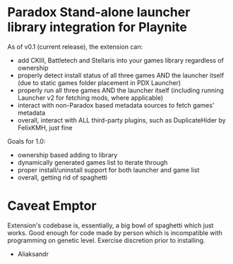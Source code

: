 # Paradox Stand-alone launcher library integration for Playnite

As of v0.1 (current release), the extension can:
- add CKIII, Battletech and Stellaris into your games library regardless of ownership
- properly detect install status of all three games AND the launcher itself (due to static games folder placement in PDX Launcher)
- properly run all three games AND the launcher itself (including running Launcher v2 for fetching mods, where applicable)
- interact with non-Paradox based metadata sources to fetch games' metadata
- overall, interact with ALL third-party plugins, such as DuplicateHider by FelixKMH, just fine

Goals for 1.0:
- ownership based adding to library
- dynamically generated games list to iterate through
- proper install/uninstall support for both launcher and game list
- overall, getting rid of spaghetti

# Caveat Emptor

Extension's codebase is, essentially, a big bowl of spaghetti which just works.
Good enough for code made by person which is incompatible with programming on genetic level.
Exercise discretion prior to installing.
- Aliaksandr
